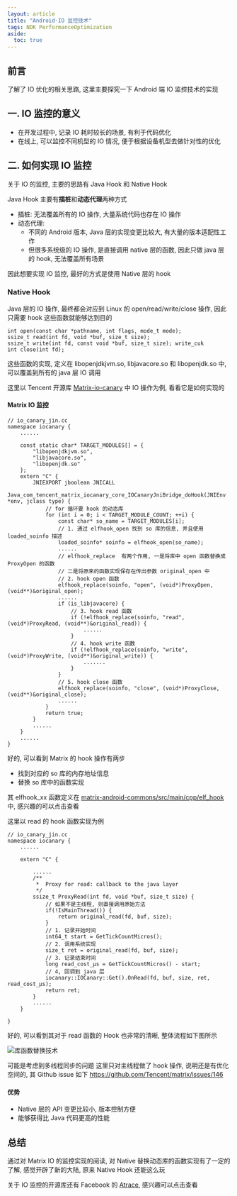 ```yaml
---
layout: article
title: "Android-IO 监控技术"
tags: NDK PerformanceOptimization
aside:
  toc: true
---
```


## 前言
了解了 IO 优化的相关思路, 这里主要探究一下 Android 端 IO 监控技术的实现

## 一. IO 监控的意义
- 在开发过程中, 记录 IO 耗时较长的场景, 有利于代码优化
- 在线上, 可以监控不同机型的 IO 情况, 便于根据设备机型去做针对性的优化

## 二. 如何实现 IO 监控
关于 IO 的监控, 主要的思路有 Java Hook 和 Native Hook

<!--more-->

Java Hook 主要有**插桩**和**动态代理**两种方式
- 插桩: 无法覆盖所有的 IO 操作, 大量系统代码也存在 IO 操作
- 动态代理: 
  - 不同的 Android 版本, Java 层的实现变更比较大, 有大量的版本适配性工作
  - 但很多系统级的 IO 操作, 是直接调用 native 层的函数, 因此只做 java 层的 hook, 无法覆盖所有场景

因此想要实现 IO 监控, 最好的方式是使用 Native 层的 hook

### Native Hook
Java 层的 IO 操作, 最终都会对应到 Linux 的 open/read/write/close 操作, 因此只需要 hook 这些函数就能够达到目的
```
int open(const char *pathname, int flags, mode_t mode);
ssize_t read(int fd, void *buf, size_t size);
ssize_t write(int fd, const void *buf, size_t size); write_cuk
int close(int fd);
```
这些函数的实现, 定义在 libopenjdkjvm.so, libjavacore.so 和 libopenjdk.so 中, 可以覆盖到所有的 java 层 IO 调用

这里以 Tencent 开源库 [Matrix-io-canary](https://github.com/Tencent/matrix/tree/master/matrix/matrix-android/matrix-io-canary) 中 IO 操作为例, 看看它是如何实现的

#### Matrix IO 监控
```
// io_canary_jin.cc
namespace iocanary {
    ......
    
    const static char* TARGET_MODULES[] = {
        "libopenjdkjvm.so",
        "libjavacore.so",
        "libopenjdk.so"
    };
    extern "C" {
        JNIEXPORT jboolean JNICALL
        Java_com_tencent_matrix_iocanary_core_IOCanaryJniBridge_doHook(JNIEnv *env, jclass type) {
            // for 循环要 hook 的动态库
            for (int i = 0; i < TARGET_MODULE_COUNT; ++i) {
                const char* so_name = TARGET_MODULES[i];
                // 1. 通过 elfhook_open 找到 so 库的信息, 并且使用 loaded_soinfo 描述
                loaded_soinfo* soinfo = elfhook_open(so_name);
                ......
                // elfhook_replace  有两个作用, 一是将库中 open 函数替换成 ProxyOpen 的函数
                // 二是将原来的函数实现保存在传出参数 original_open 中
                // 2. hook open 函数
                elfhook_replace(soinfo, "open", (void*)ProxyOpen, (void**)&original_open);
                ......
                if (is_libjavacore) {
                    // 3. hook read 函数
                    if (!elfhook_replace(soinfo, "read", (void*)ProxyRead, (void**)&original_read)) {
                        ......
                    }
                    // 4. hook write 函数
                    if (!elfhook_replace(soinfo, "write", (void*)ProxyWrite, (void**)&original_write)) {
                        .......
                    }
                }
                // 5. hook close 函数
                elfhook_replace(soinfo, "close", (void*)ProxyClose, (void**)&original_close);
                ......
            }
            return true;
        }
        ......
    }
    ......
}
```
好的, 可以看到 Matrix 的 hook 操作有两步
- 找到对应的 so 库的内存地址信息
- 替换 so 库中的函数实现

其 elfhook_xx 函数定义在 [matrix-android-commons/src/main/cpp/elf_hook](https://github.com/Tencent/matrix/tree/master/matrix/matrix-android/matrix-android-commons/src/main/cpp/elf_hook) 中, 感兴趣的可以点击查看

这里以 read 的 hook 函数实现为例

```
// io_canary_jin.cc
namespace iocanary {
    ......
    
    extern "C" {
    
        ......
        /**
         *  Proxy for read: callback to the java layer
         */
        ssize_t ProxyRead(int fd, void *buf, size_t size) {
            // 如果不是主线程, 则直接调用原始方法
            if(!IsMainThread()) {
                return original_read(fd, buf, size);
            }
            // 1. 记录开始时间
            int64_t start = GetTickCountMicros();
            // 2. 调用系统实现
            size_t ret = original_read(fd, buf, size);
            // 3. 记录结束时间
            long read_cost_μs = GetTickCountMicros() - start;
            // 4, 回调到 java 层
            iocanary::IOCanary::Get().OnRead(fd, buf, size, ret, read_cost_μs);
            return ret;
        }
        ......
    }
    
}
```
好的, 可以看到其对于 read 函数的 Hook 也非常的清晰, 整体流程如下图所示

![库函数替换技术](https://i.loli.net/2019/06/21/5d0ca5d2ee12578731.png)

可能是考虑到多线程同步的问题 这里只对主线程做了 hook 操作, 说明还是有优化空间的, 其 Github issue 如下 https://github.com/Tencent/matrix/issues/146

#### 优势
- Native 层的 API 变更比较小, 版本控制方便
- 能够获得比 Java 代码更高的性能

## 总结
通过对 Matrix IO 的监控实现的阅读, 对 Native 替换动态库的函数实现有了一定的了解, 感觉开辟了新的大陆, 原来 Native Hook 还能这么玩

关于 IO 监控的开源库还有 Facebook 的 [Atrace](https://github.com/facebookincubator/profilo/blob/master/cpp/atrace/Atrace.cpp#L172), 感兴趣可以点击查看